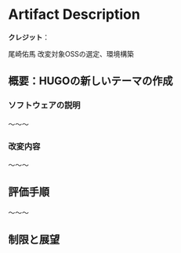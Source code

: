 # Artifact Description

**クレジット**：

尾崎佑馬 改変対象OSSの選定、環境構築

## 概要：HUGOの新しいテーマの作成

### ソフトウェアの説明

～～～

### 改変内容

～～～

## 評価手順

～～～

## 制限と展望
